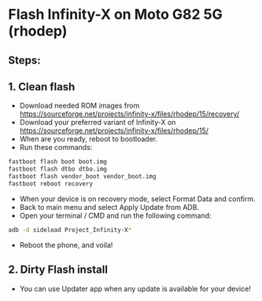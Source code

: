 # Flash Infinity-X on Moto G82 5G (rhodep)

## Steps:

## 1. **Clean flash**

   - Download needed ROM images from https://sourceforge.net/projects/infinity-x/files/rhodep/15/recovery/
   - Download your preferred variant of Infinity-X on https://sourceforge.net/projects/infinity-x/files/rhodep/15/
   - When are you ready, reboot to bootloader.
   - Run these commands:

   ``` bash
   fastboot flash boot boot.img
   fastboot flash dtbo dtbo.img
   fastboot flash vendor_boot vendor_boot.img
   fastboot reboot recovery
   ```

   - When your device is on recovery mode, select Format Data and confirm.
   - Back to main menu and select Apply Update from ADB.
   - Open your terminal / CMD and run the following command:

   ``` bash
   adb -d sideload Project_Infinity-X*
   ```

   - Reboot the phone, and voila!

## 2. **Dirty Flash install**

   - You can use Updater app when any update is available for your device!
